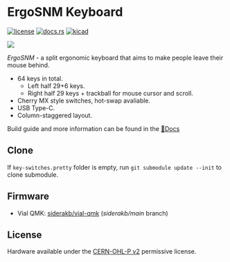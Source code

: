 # ErgoSNM Keyboard

[![license](https://img.shields.io/badge/License-CERN--OHL--P_v2-limegreen)](https://github.com/siderakb/ergo-snm-keyboard/blob/main/LICENSE-CERN-OHL-P)
[![docs.rs](https://img.shields.io/badge/Docs-latest-blue)](https://siderakb.github.io/docs/ergosnm/rev2)
[![kicad](https://img.shields.io/badge/KiCad-v7-orange)](https://github.com/siderakb/ergo-snm-keyboard/tree/main/ErgoSNM_Keyboard)

![](https://imgur.com/hzSMu2A.jpg)

*ErgoSNM* \- a split ergonomic keyboard that aims to make people leave their mouse behind.

- 64 keys in total.
  - Left half 29+6 keys.
  - Right half 29 keys + trackball for mouse cursor and scroll.
- Cherry MX style switches, hot-swap avaliable.
- USB Type-C.
- Column-staggered layout.

Build guide and more information can be found in the [📖Docs](https://siderakb.github.io/docs/ergosnm/rev2)

## Clone

If `key-switches.pretty` folder is empty, run `git submodule update --init` to clone submodule.

## Firmware

- Vial QMK: [siderakb/vial-qmk](https://github.com/siderakb/vial-qmk/tree/siderakb/main/keyboards/siderakb/ergosnm) (*siderakb/main* branch)

## License

Hardware available under the [CERN-OHL-P v2](/LICENSE) permissive license.
